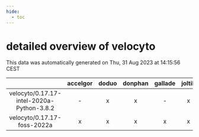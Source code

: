 ```yaml
---
hide:
  - toc
---
```


detailed overview of velocyto
=============================


This data was automatically generated on Thu, 31 Aug 2023 at 14:15:56 CEST  

| |accelgor|doduo|donphan|gallade|joltik|skitty|swalot|victini|
| :---: | :---: | :---: | :---: | :---: | :---: | :---: | :---: | :---: |
|velocyto/0.17.17-intel-2020a-Python-3.8.2|-|x|x|-|x|x|x|x|
|velocyto/0.17.17-foss-2022a|x|x|x|x|x|x|x|x|
